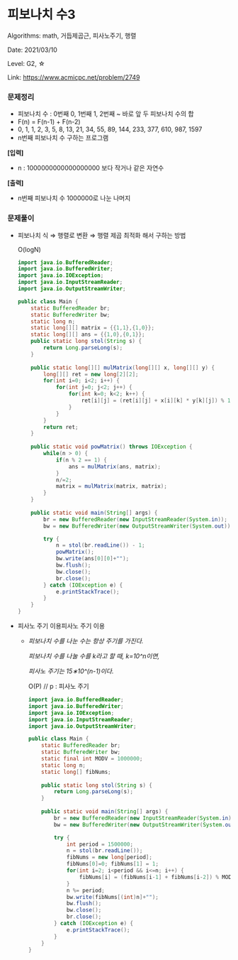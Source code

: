# 피보나치 수3

Algorithms: math, 거듭제곱근, 피사노주기, 행렬

Date: 2021/03/10

Level: G2, ☆

Link: https://www.acmicpc.net/problem/2749

### 문제정리

- 피보나치 수 : 0번째 0, 1번째 1, 2번째 ~ 바로 앞 두 피보나치 수의 합
- F(n) = F(n-1) + F(n-2)
- 0, 1, 1, 2, 3, 5, 8, 13, 21, 34, 55, 89, 144, 233, 377, 610, 987, 1597
- n번째 피보나치 수 구하는 프로그램

**[입력]**

- n : 1000000000000000000 보다 작거나 같은 자연수

**[출력]**

- n번째 피보나치 수 1000000로 나눈 나머지

### 문제풀이

- 피보나치 식 ⇒ 행렬로 변환 ⇒ 행렬 제곱 최적화 해서 구하는 방법

    O(logN)

    ```java
    import java.io.BufferedReader;
    import java.io.BufferedWriter;
    import java.io.IOException;
    import java.io.InputStreamReader;
    import java.io.OutputStreamWriter;

    public class Main {
    	static BufferedReader br;
    	static BufferedWriter bw;
    	static long n;
    	static long[][] matrix = {{1,1},{1,0}};
    	static long[][] ans = {{1,0},{0,1}};
    	public static long stol(String s) {
    		return Long.parseLong(s);
    	}
    	
    	public static long[][] mulMatrix(long[][] x, long[][] y) {
    		long[][] ret = new long[2][2];
    		for(int i=0; i<2; i++) {
    			for(int j=0; j<2; j++) {
    				for(int k=0; k<2; k++) {
    					ret[i][j] = (ret[i][j] + x[i][k] * y[k][j]) % 1000000;
    				} 
    			}
    		}
    		return ret;
    	}
    	
    	public static void powMatrix() throws IOException {
    		while(n > 0) {
    			if(n % 2 == 1) {
    				ans = mulMatrix(ans, matrix);
    			}
    			n/=2;
    			matrix = mulMatrix(matrix, matrix);
    		}
    	}
    	
    	public static void main(String[] args) {
    		br = new BufferedReader(new InputStreamReader(System.in));
    		bw = new BufferedWriter(new OutputStreamWriter(System.out));

    		try {
    			n = stol(br.readLine()) - 1;
    			powMatrix();
    			bw.write(ans[0][0]+"");
    			bw.flush();
    			bw.close();
    			br.close();
    		} catch (IOException e) {
    			e.printStackTrace();
    		}
    	}
    }
    ```

- 피사노 주기 이용피사노 주기 이용
    - *피보나치 수를 나눈 수는 항상 주기를 가진다.*

        *피보나치 수를 나눌 수를 k라고 할 때, k=10^n이면,*

        *피사노 주기는 15∗10^(n-1)이다.*

        O(P) // p : 피사노 주기

        ```java
        import java.io.BufferedReader;
        import java.io.BufferedWriter;
        import java.io.IOException;
        import java.io.InputStreamReader;
        import java.io.OutputStreamWriter;

        public class Main {
        	static BufferedReader br;
        	static BufferedWriter bw;
        	static final int MODV = 1000000;
        	static long n;
        	static long[] fibNums;
        	
        	public static long stol(String s) {
        		return Long.parseLong(s);
        	}
        	
        	public static void main(String[] args) {
        		br = new BufferedReader(new InputStreamReader(System.in));
        		bw = new BufferedWriter(new OutputStreamWriter(System.out));

        		try {
        			int period = 1500000;
        			n = stol(br.readLine());
        			fibNums = new long[period];
        			fibNums[0]=0; fibNums[1] = 1;
         			for(int i=2; i<period && i<=n; i++) {
        				fibNums[i] = (fibNums[i-1] + fibNums[i-2]) % MODV;
        			}
         			n %= period;
         			bw.write(fibNums[(int)n]+"");
        			bw.flush();
        			bw.close();
        			br.close();
        		} catch (IOException e) {
        			e.printStackTrace();
        		}
        	}
        }
        ```
